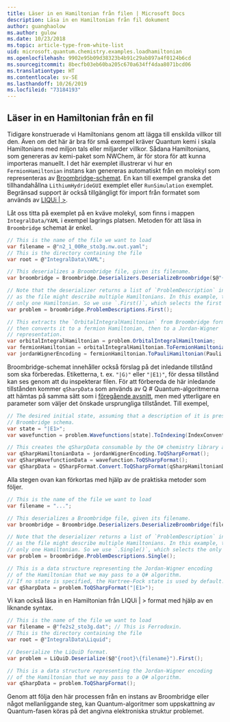 ```yaml
---
title: Läser in en Hamiltonian från filen | Microsoft Docs
description: Läsa in en Hamiltonian från fil dokument
author: guanghaolow
ms.author: gulow
ms.date: 10/23/2018
ms.topic: article-type-from-white-list
uid: microsoft.quantum.chemistry.examples.loadhamiltonian
ms.openlocfilehash: 9902e95b09d38323b4b91c29ab897a4f0124b6cd
ms.sourcegitcommit: 8becfb03eb60ba205c670a634ff4daa8071bcd06
ms.translationtype: HT
ms.contentlocale: sv-SE
ms.lasthandoff: 10/26/2019
ms.locfileid: "73184193"
---
```

## <a name="loading-a-hamiltonian-from-file"></a>Läser in en Hamiltonian från en fil
Tidigare konstruerade vi Hamiltonians genom att lägga till enskilda villkor till den. Även om det här är bra för små exempel kräver Quantum kemi i skala Hamiltonians med miljon tals eller miljarder villkor. Sådana Hamiltonians, som genereras av kemi-paket som NWChem, är för stora för att kunna importeras manuellt. I det här exemplet illustrerar vi hur en `FermionHamiltonian` instans kan genereras automatiskt från en molekyl som representeras av [Broombridge-schemat](xref:microsoft.quantum.libraries.chemistry.schema.broombridge). En kan till exempel granska det tillhandahållna `LithiumHydrideGUI` exemplet eller `RunSimulation` exemplet. Begränsad support är också tillgängligt för import från formatet som används av [LIQUi | >](https://www.microsoft.com/en-us/research/project/language-integrated-quantum-operations-liqui/).

Låt oss titta på exemplet på en kväve molekyl, som finns i mappen `IntegralData/YAML` i exempel lagrings platsen. Metoden för att läsa in `Broombridge` schemat är enkel.

```csharp
// This is the name of the file we want to load
var filename = @"n2_1_00Re_sto3g.nw.out.yaml";
// This is the directory containing the file
var root = @"IntegralData\YAML";

// This deserializes a Broombridge file, given its filename.
var broombridge = Broombridge.Deserializers.DeserializeBroombridge($@"{root}\{filename}");

// Note that the deserializer returns a list of `ProblemDescription` instances 
// as the file might describe multiple Hamiltonians. In this example, there is 
// only one Hamiltonian. So we use `.First()`, which selects the first element of the list.
var problem = broombridge.ProblemDescriptions.First();

// This extracts the `OrbitalIntegralHamiltonian` from Broombridge format,
// then converts it to a fermion Hamiltonian, then to a Jordan-Wigner
// representation.
var orbitalIntegralHamiltonian = problem.OrbitalIntegralHamiltonian;
var fermionHamiltonian = orbitalIntegralHamiltonian.ToFermionHamiltonian(IndexConvention.UpDown);
var jordanWignerEncoding = fermionHamiltonian.ToPauliHamiltonian(Pauli.QubitEncoding.JordanWigner);
```

Broombridge-schemat innehåller också förslag på det inledande tillstånd som ska förberedas. Etiketterna, t. ex. `"|G⟩"` eller `"|E1⟩"`, för dessa tillstånd kan ses genom att du inspekterar filen. För att förbereda de här inledande tillstånden kommer `qSharpData` som används av Q # Quantum-algoritmerna att hämtas på samma sätt som i [föregående avsnitt](xref:microsoft.quantum.chemistry.examples.energyestimate), men med ytterligare en parameter som väljer det önskade ursprungliga tillståndet. Till exempel,
```csharp
// The desired initial state, assuming that a description of it is present in the
// Broombridge schema.
var state = "|E1>";
var wavefunction = problem.Wavefunctions[state].ToIndexing(IndexConvention.UpDown);

// This creates the qSharpData consumable by the Q# chemistry library algorithms.
var qSharpHamiltonianData = jordanWignerEncoding.ToQSharpFormat();
var qSharpWavefunctionData = wavefunction.ToQSharpFormat();
var qSharpData = QSharpFormat.Convert.ToQSharpFormat(qSharpHamiltonianData, qSharpWavefunctionData);
```

Alla stegen ovan kan förkortas med hjälp av de praktiska metoder som följer.
```csharp
// This is the name of the file we want to load
var filename = "...";

// This deserializes a Broombridge file, given its filename.
var broombridge = Broombridge.Deserializers.DeserializeBroombridge(filename);

// Note that the deserializer returns a list of `ProblemDescription` instances 
// as the file might describe multiple Hamiltonians. In this example, there is 
// only one Hamiltonian. So we use `.Single()`, which selects the only element of the list.
var problem = broombridge.ProblemDescriptions.Single();

// This is a data structure representing the Jordan-Wigner encoding 
// of the Hamiltonian that we may pass to a Q# algorithm.
// If no state is specified, the Hartree-Fock state is used by default.
var qSharpData = problem.ToQSharpFormat("|E1>");
```

Vi kan också läsa in en Hamiltonian från LIQUi | > format med hjälp av en liknande syntax. 

```csharp
// This is the name of the file we want to load
var filename = @"fe2s2_sto3g.dat"; // This is Ferrodoxin.
// This is the directory containing the file
var root = @"IntegralData\Liquid";

// Deserialize the LiQuiD format.
var problem = LiQuiD.Deserialize($@"{root}\{filename}").First();

// This is a data structure representing the Jordan-Wigner encoding 
// of the Hamiltonian that we may pass to a Q# algorithm.
var qSharpData = problem.ToQSharpFormat();
```

Genom att följa den här processen från en instans av Broombridge eller något mellanliggande steg, kan Quantum-algoritmer som uppskattning av Quantum-fasen köras på det angivna elektroniska struktur problemet.